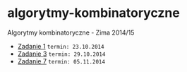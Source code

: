 algorytmy-kombinatoryczne
=========================

Algorytmy kombinatoryczne - Zima 2014/15

- [Zadanie 1](./zad01/) `termin: 23.10.2014`
- [Zadanie 3](./zad03/) `termin: 29.10.2014`
- [Zadanie 7](./zad07/) `termin: 05.11.2014`
